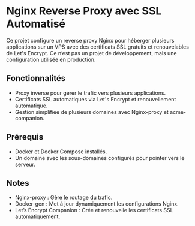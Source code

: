 # Nginx Reverse Proxy avec SSL Automatisé

Ce projet configure un reverse proxy Nginx pour héberger plusieurs applications sur un VPS avec des certificats SSL gratuits et renouvelables de Let's Encrypt. Ce n’est pas un projet de développement, mais une configuration utilisée en production.

## Fonctionnalités
- Proxy inverse pour gérer le trafic vers plusieurs applications.
- Certificats SSL automatiques via Let's Encrypt et renouvellement automatique.
- Gestion simplifiée de plusieurs domaines avec Nginx-proxy et acme-companion.

## Prérequis
- Docker et Docker Compose installés.
- Un domaine avec les sous-domaines configurés pour pointer vers le serveur.

## Notes
- Nginx-proxy : Gère le routage du trafic.
- Docker-gen : Met à jour dynamiquement les configurations Nginx.
- Let’s Encrypt Companion : Crée et renouvelle les certificats SSL automatiquement.